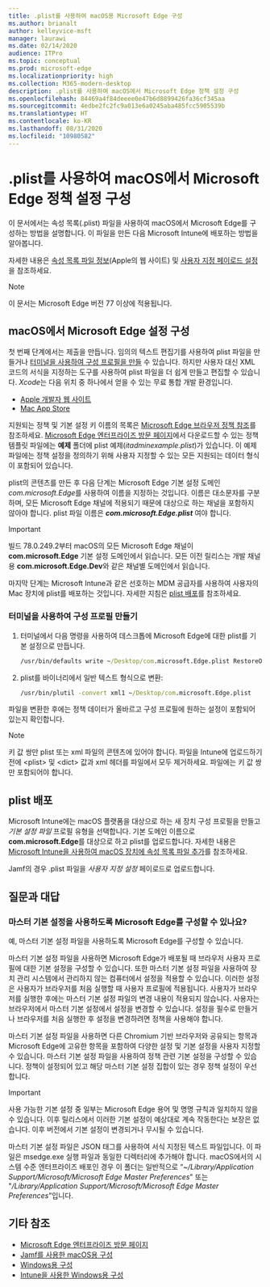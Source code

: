 ```yaml
---
title: .plist를 사용하여 macOS용 Microsoft Edge 구성
ms.author: brianalt
author: kelleyvice-msft
manager: laurawi
ms.date: 02/14/2020
audience: ITPro
ms.topic: conceptual
ms.prod: microsoft-edge
ms.localizationpriority: high
ms.collection: M365-modern-desktop
description: .plist를 사용하여 macOS에서 Microsoft Edge 정책 설정 구성
ms.openlocfilehash: 84469a4f84deeee0e47b6d8899426fa36cf345aa
ms.sourcegitcommit: 4edbe2fc2fc9a013e6a0245aba485fcc5905539b
ms.translationtype: HT
ms.contentlocale: ko-KR
ms.lasthandoff: 08/31/2020
ms.locfileid: "10980582"
---
```

# .plist를 사용하여 macOS에서 Microsoft Edge 정책 설정 구성

이 문서에서는 속성 목록(.plist) 파일을 사용하여 macOS에서 Microsoft Edge를 구성하는 방법을 설명합니다. 이 파일을 만든 다음 Microsoft Intune에 배포하는 방법을 알아봅니다.

자세한 내용은 [속성 목록 파일 정보](https://developer.apple.com/library/archive/documentation/General/Reference/InfoPlistKeyReference/Articles/AboutInformationPropertyListFiles.html)(Apple의 웹 사이트) 및 [사용자 지정 페이로드 설정](https://support.apple.com/guide/mdm/custom-mdm9abbdbe7/1/web/1)을 참조하세요.

> [!NOTE]
> 이 문서는 Microsoft Edge 버전 77 이상에 적용됩니다.

## macOS에서 Microsoft Edge 설정 구성

첫 번째 단계에서는 제출을 만듭니다. 임의의 텍스트 편집기를 사용하여 plist 파일을 만들거나 [터미널을 사용하여 구성 프로필을 만들](#create-a-configuration-profile-using-terminal) 수 있습니다. 하지만 사용자 대신 XML 코드의 서식을 지정하는 도구를 사용하여 plist 파일을 더 쉽게 만들고 편집할 수 있습니다. *Xcode*는 다음 위치 중 하나에서 얻을 수 있는 무료 통합 개발 환경입니다.

- [Apple 개발자 웹 사이트](https://developer.apple.com/xcode/)
- [Mac App Store](https://apps.apple.com/app/xcode/id497799835?mt=12)

지원되는 정책 및 기본 설정 키 이름의 목록은 [Microsoft Edge 브라우저 정책 참조](microsoft-edge-policies.md)를 참조하세요. [Microsoft Edge 엔터프라이즈 방문 페이지](https://aka.ms/EdgeEnterprise)에서 다운로드할 수 있는 정책 템플릿 파일에는 **예제** 폴더에 plist 예제(*itadminexample.plist*)가 있습니다. 이 예제 파일에는 정책 설정을 정의하기 위해 사용자 지정할 수 있는 모든 지원되는 데이터 형식이 포함되어 있습니다. 

plist의 콘텐츠를 만든 후 다음 단계는 Microsoft Edge 기본 설정 도메인 *com.microsoft.Edge*를 사용하여 이름을 지정하는 것입니다. 이름은 대소문자를 구분하며, 모든 Microsoft Edge 채널에 적용되기 때문에 대상으로 하는 채널을 포함하지 않아야 합니다. plist 파일 이름은 **_com.microsoft.Edge.plist_** 여야 합니다. 

> [!IMPORTANT]
> 빌드 78.0.249.2부터 macOS의 모든 Microsoft Edge 채널이 **com.microsoft.Edge** 기본 설정 도메인에서 읽습니다. 모든 이전 릴리스는 개발 채널용 **com.microsoft.Edge.Dev**와 같은 채널별 도메인에서 읽습니다.

마지막 단계는 Microsoft Intune과 같은 선호하는 MDM 공급자를 사용하여 사용자의 Mac 장치에 plist를 배포하는 것입니다. 자세한 지침은 [plist 배포](#deploy-your-plist)를 참조하세요.

### 터미널을 사용하여 구성 프로필 만들기

1. 터미널에서 다음 명령을 사용하여 데스크톱에 Microsoft Edge에 대한 plist를 기본 설정으로 만듭니다.

   ```cmd
   /usr/bin/defaults write ~/Desktop/com.microsoft.Edge.plist RestoreOnStartup -int 1
   ```

2. plist를 바이너리에서 일반 텍스트 형식으로 변환:

   ```cmd
   /usr/bin/plutil -convert xml1 ~/Desktop/com.microsoft.Edge.plist
   ```
파일을 변환한 후에는 정책 데이터가 올바르고 구성 프로필에 원하는 설정이 포함되어 있는지 확인합니다.

> [!NOTE]
> 키 값 쌍만 plist 또는 xml 파일의 콘텐츠에 있어야 합니다. 파일을 Intune에 업로드하기 전에 \<plist> 및 \<dict> 값과 xml 헤더를 파일에서 모두 제거하세요. 파일에는 키 값 쌍만 포함되어야 합니다.

## plist 배포

Microsoft Intune에는 macOS 플랫폼을 대상으로 하는 새 장치 구성 프로필을 만들고 *기본 설정 파일* 프로필 유형을 선택합니다. 기본 도메인 이름으로 **com.microsoft.Edge**를 대상으로 하고 plist를 업로드합니다. 자세한 내용은 [Microsoft Intune을 사용하여 macOS 장치에 속성 목록 파일 추가](https://docs.microsoft.com/intune/configuration/preference-file-settings-macos)를 참조하세요.

Jamf의 경우 .plist 파일을 *사용자 지정 설정* 페이로드로 업로드합니다.

## 질문과 대답

### 마스터 기본 설정을 사용하도록 Microsoft Edge를 구성할 수 있나요?

예, 마스터 기본 설정 파일을 사용하도록 Microsoft Edge를 구성할 수 있습니다.

마스터 기본 설정 파일을 사용하면 Microsoft Edge가 배포될 때 브라우저 사용자 프로필에 대한 기본 설정을 구성할 수 있습니다. 또한 마스터 기본 설정 파일을 사용하여 장치 관리 시스템에서 관리하지 않는 컴퓨터에서 설정을 적용할 수 있습니다. 이러한 설정은 사용자가 브라우저를 처음 실행할 때 사용자 프로필에 적용됩니다. 사용자가 브라우저를 실행한 후에는 마스터 기본 설정 파일의 변경 내용이 적용되지 않습니다. 사용자는 브라우저에서 마스터 기본 설정에서 설정을 변경할 수 있습니다. 설정을 필수로 만들거나 브라우저를 처음 실행한 후 설정을 변경하려면 정책을 사용해야 합니다.

마스터 기본 설정 파일을 사용하면 다른 Chromium 기반 브라우저와 공유되는 항목과 Microsoft Edge에 고유한 항목을 포함하여 다양한 설정 및 기본 설정을 사용자 지정할 수 있습니다.  마스터 기본 설정 파일을 사용하여 정책 관련 기본 설정을 구성할 수 있습니다. 정책이 설정되어 있고 해당 마스터 기본 설정 집합이 있는 경우 정책 설정이 우선합니다.

> [!IMPORTANT]
> 사용 가능한 기본 설정 중 일부는 Microsoft Edge 용어 및 명명 규칙과 일치하지 않을 수 있습니다.  이후 릴리스에서 이러한 기본 설정이 예상대로 계속 작동한다는 보장은 없습니다. 이후 버전에서 기본 설정이 변경되거나 무시될 수 있습니다.

마스터 기본 설정 파일은 JSON 태그를 사용하여 서식 지정된 텍스트 파일입니다. 이 파일은 msedge.exe 실행 파일과 동일한 디렉터리에 추가해야 합니다. macOS에서의 시스템 수준 엔터프라이즈 배포인 경우 이 폴더는 일반적으로 “*~/Library/Application Support/Microsoft/Microsoft Edge Master Preferences*" 또는 "*/Library/Application Support/Microsoft/Microsoft Edge Master Preferences*”입니다.

## 기타 참조

- [Microsoft Edge 엔터프라이즈 방문 페이지](https://aka.ms/EdgeEnterprise)
- [Jamf를 사용한 macOS용 구성](configure-microsoft-edge-on-mac-jamf.md)
- [Windows용 구성](configure-microsoft-edge.md)
- [Intune을 사용한 Windows용 구성](configure-edge-with-intune.md)
